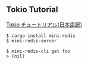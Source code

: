 
## Tokio Tutorial
[Tokio チュートリアル(日本語訳)](https://zenn.dev/magurotuna/books/tokio-tutorial-ja) 

```
$ cargo install mini-redis
$ mini-redis-server

$ mini-redis-cli get foo
> (nil)
```
